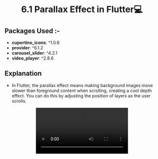 <h1 align="center">6.1 Parallax Effect in Flutter💻</h1>

## Packages Used :-
-   **cupertino_icons**: ^1.0.6
-   **provider**: ^6.1.2
-   **carousel_slider**: ^4.2.1
-   **video_player**: ^2.8.6


## Explanation

- In Flutter, the parallax effect means making background images move slower than foreground content when scrolling, creating a cool depth effect. You can do this by adjusting the position of layers as the user scrolls.
<div align="center">
  <video src = 'https://github.com/Dipalig971/mirror_wall/assets/143181151/be05663a-8989-4016-b995-820ec0c1a3cf'>
 </div>

